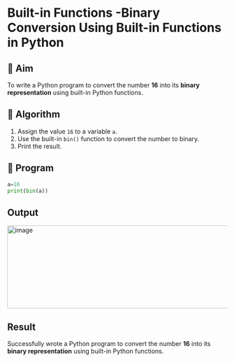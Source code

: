 # Built-in Functions -Binary Conversion Using Built-in Functions in Python

## 🎯 Aim
To write a Python program to convert the number **16** into its **binary representation** using built-in Python functions.

## 🧠 Algorithm
1. Assign the value `16` to a variable `a`.
2. Use the built-in `bin()` function to convert the number to binary.
3. Print the result.

## 🧾 Program
```py
a=16
print(bin(a))
```

## Output
<img width="1632" height="190" alt="image" src="https://github.com/user-attachments/assets/faa0ddca-c2bb-4e3f-8856-65a64321158e" />

## Result
Successfully wrote a Python program to convert the number **16** into its **binary representation** using built-in Python functions.
